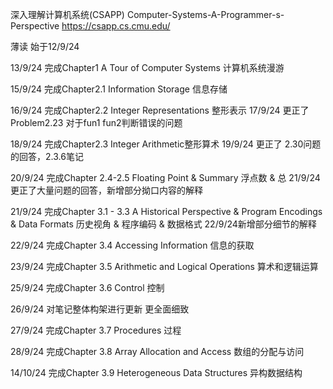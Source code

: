 深入理解计算机系统(CSAPP) Computer-Systems-A-Programmer-s-Perspective 
https://csapp.cs.cmu.edu/

薄读 始于12/9/24

13/9/24 完成Chapter1 A Tour of Computer Systems 计算机系统漫游

15/9/24 完成Chapter2.1 Information Storage 信息存储

16/9/24 完成Chapter2.2 Integer Representations 整形表示        17/9/24 更正了 Problem2.23 对于fun1 fun2判断错误的问题

18/9/24 完成Chapter2.3 Integer Arithmetic整形算术        19/9/24 更正了 2.30问题的回答，2.3.6笔记

20/9/24 完成Chapter 2.4-2.5 Floating Point & Summary 浮点数 & 总        21/9/24更正了大量问题的回答，新增部分拗口内容的解释

21/9/24 完成Chapter 3.1 - 3.3 A Historical Perspective &  Program Encodings & Data Formats 历史视角 & 程序编码 & 数据格式        22/9/24新增部分细节的解释

22/9/24 完成Chapter 3.4 Accessing Information 信息的获取

23/9/24 完成Chapter 3.5 Arithmetic and Logical Operations 算术和逻辑运算

25/9/24 完成Chapter 3.6 Control 控制

26/9/24 对笔记整体构架进行更新 更全面细致

27/9/24 完成Chapter 3.7 Procedures 过程

28/9/24 完成Chapter 3.8  Array Allocation and Access 数组的分配与访问

14/10/24 完成Chapter 3.9 Heterogeneous Data Structures 异构数据结构
